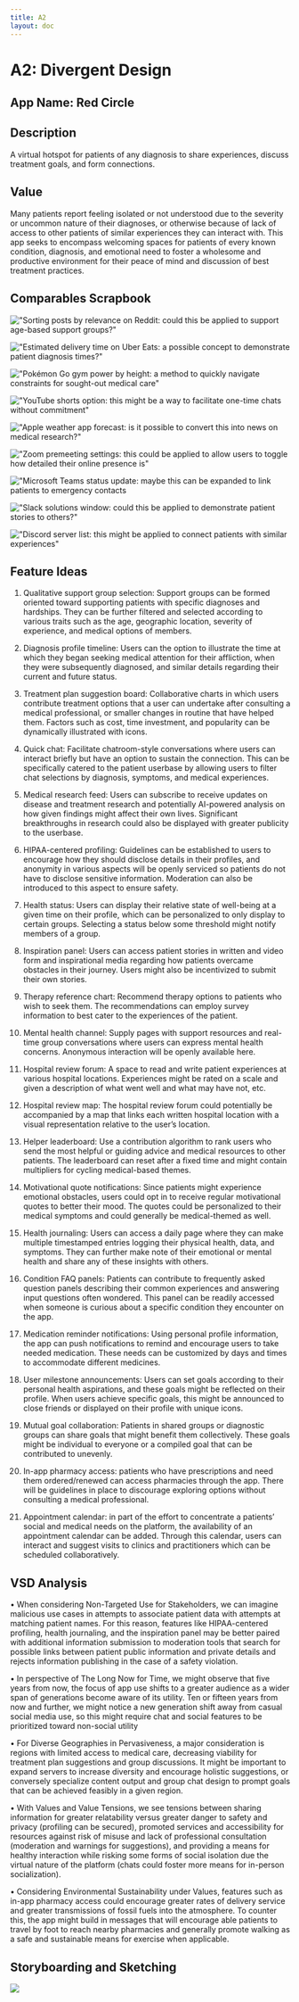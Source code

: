 ```yaml
---
title: A2
layout: doc
---
```


# A2: Divergent Design

## App Name: Red Circle

## Description

A virtual hotspot for patients of any diagnosis to share experiences, discuss treatment goals, and form connections.

## Value

Many patients report feeling isolated or not understood due to the severity or uncommon nature of their diagnoses, or otherwise because of lack of access to other patients of similar experiences they can interact with. This app seeks to encompass welcoming spaces for patients of every known condition, diagnosis, and emotional need to foster a wholesome and productive environment for their peace of mind and discussion of best treatment practices.

## Comparables Scrapbook

!["Sorting posts by relevance on Reddit: could this be applied to support age-based support groups?"](A2Images/r:martialarts%20sorting.jpg "Reddit Sorting")

!["Estimated delivery time on Uber Eats: a possible concept to demonstrate patient diagnosis times?"](A2Images/UberEats%20delivery%20time.jpg "Uber Eats Delivery Time")

!["Pokémon Go gym power by height: a method to quickly navigate constraints for sought-out medical care"](A2Images/PokeGo%20gym%20heights.jpg "Pokémon Go Gym Heights")

!["YouTube shorts option: this might be a way to facilitate one-time chats without commitment"](A2Images/YouTube%20shorts%20option.jpg "Youtube Shorts Toggle")

!["Apple weather app forecast: is it possible to convert this into news on medical research?"](A2Images/weather%20app%20forecasts.jpg "Apple Weather Forecast")

!["Zoom premeeting settings: this could be applied to allow users to toggle how detailed their online presence is"](A2Images/Zoom%20privacy%20controls.jpg "Zoom Premeeting Settings")

!["Microsoft Teams status update: maybe this can be expanded to link patients to emergency contacts](A2Images/Teams%20status%20update.jpg "Microsoft Teams Status")

!["Slack solutions window: could this be applied to demonstrate patient stories to others?"](A2Images/Slack%20solutions.jpg "Slack Solutions Menu")

!["Discord server list: this might be applied to connect patients with similar experiences"](A2Images/Discord%20server%20list.jpg "Discord Server List")


## Feature Ideas

1.	Qualitative support group selection: Support groups can be formed oriented toward supporting patients with specific diagnoses and hardships. They can be further filtered and selected according to various traits such as the age, geographic location, severity of experience, and medical options of members.

2.	Diagnosis profile timeline: Users can the option to illustrate the time at which they began seeking medical attention for their affliction, when they were subsequently diagnosed, and similar details regarding their current and future status.

3.	Treatment plan suggestion board: Collaborative charts in which users contribute treatment options that a user can undertake after consulting a medical professional, or smaller changes in routine that have helped them. Factors such as cost, time investment, and popularity can be dynamically illustrated with icons.

4.	Quick chat: Facilitate chatroom-style conversations where users can interact briefly but have an option to sustain the connection. This can be specifically catered to the patient userbase by allowing users to filter chat selections by diagnosis, symptoms, and medical experiences.

5.	Medical research feed: Users can subscribe to receive updates on disease and treatment research and potentially AI-powered analysis on how given findings might affect their own lives. Significant breakthroughs in research could also be displayed with greater publicity to the userbase.

6.	HIPAA-centered profiling: Guidelines can be established to users to encourage how they should disclose details in their profiles, and anonymity in various aspects will be openly serviced so patients do not have to disclose sensitive information. Moderation can also be introduced to this aspect to ensure safety.

7.	Health status: Users can display their relative state of well-being at a given time on their profile, which can be personalized to only display to certain groups. Selecting a status below some threshold might notify members of a group.

8.	Inspiration panel: Users can access patient stories in written and video form and inspirational media regarding how patients overcame obstacles in their journey. Users might also be incentivized to submit their own stories.

9.	Therapy reference chart: Recommend therapy options to patients who wish to seek them. The recommendations can employ survey information to best cater to the experiences of the patient.

10.	Mental health channel: Supply pages with support resources and real-time group conversations where users can express mental health concerns. Anonymous interaction will be openly available here.

11.	Hospital review forum: A space to read and write patient experiences at various hospital locations. Experiences might be rated on a scale and given a description of what went well and what may have not, etc.

12.	Hospital review map: The hospital review forum could potentially be accompanied by a map that links each written hospital location with a visual representation relative to the user’s location.

13.	Helper leaderboard: Use a contribution algorithm to rank users who send the most helpful or guiding advice and medical resources to other patients. The leaderboard can reset after a fixed time and might contain multipliers for cycling medical-based themes.

14.	Motivational quote notifications: Since patients might experience emotional obstacles, users could opt in to receive regular motivational quotes to better their mood. The quotes could be personalized to their medical symptoms and could generally be medical-themed as well.

15.	Health journaling: Users can access a daily page where they can make multiple timestamped entries logging their physical health, data, and symptoms. They can further make note of their emotional or mental health and share any of these insights with others.

16.	Condition FAQ panels: Patients can contribute to frequently asked question panels describing their common experiences and answering input questions often wondered. This panel can be readily accessed when someone is curious about a specific condition they encounter on the app.

17.	Medication reminder notifications: Using personal profile information, the app can push notifications to remind and encourage users to take needed medication. These needs can be customized by days and times to accommodate different medicines.

18.	User milestone announcements: Users can set goals according to their personal health aspirations, and these goals might be reflected on their profile. When users achieve specific goals, this might be announced to close friends or displayed on their profile with unique icons.

19.	Mutual goal collaboration: Patients in shared groups or diagnostic groups can share goals that might benefit them collectively. These goals might be individual to everyone or a compiled goal that can be contributed to unevenly.

20.	In-app pharmacy access: patients who have prescriptions and need them ordered/renewed can access pharmacies through the app. There will be guidelines in place to discourage exploring options without consulting a medical professional.

21.	Appointment calendar: in part of the effort to concentrate a patients’ social and medical needs on the platform, the availability of an appointment calendar can be added. Through this calendar, users can interact and suggest visits to clinics and practitioners which can be scheduled collaboratively.


## VSD Analysis


• When considering Non-Targeted Use for Stakeholders, we can imagine malicious use cases in attempts to associate patient data with attempts at matching patient names. For this reason, features like HIPAA-centered profiling, health journaling, and the inspiration panel may be better paired with additional information submission to moderation tools that search for possible links between patient public information and private details and rejects information publishing in the case of a safety violation.

• In perspective of The Long Now for Time, we might observe that five years from now, the focus of app use shifts to a greater audience as a wider span of generations become aware of its utility. Ten or fifteen years from now and further, we might notice a new generation shift away from casual social media use, so this might require chat and social features to be prioritized toward non-social utility

• For Diverse Geographies in Pervasiveness, a major consideration is regions with limited access to medical care, decreasing viability for treatment plan suggestions and group discussions. It might be important to expand servers to increase diversity and encourage holistic suggestions, or conversely specialize content output and group chat design to prompt goals that can be achieved feasibly in a given region.

• With Values and Value Tensions, we see tensions between sharing information for greater relatability versus greater danger to safety and privacy (profiling can be secured), promoted services and accessibility for resources against risk of misuse and lack of professional consultation (moderation and warnings for suggestions), and providing a means for healthy interaction while risking some forms of social isolation due the virtual nature of the platform (chats could foster more means for in-person socialization).

• Considering Environmental Sustainability under Values, features such as in-app pharmacy access could encourage greater rates of delivery service and greater transmissions of fossil fuels into the atmosphere. To counter this, the app might build in messages that will encourage able patients to travel by foot to reach nearby pharmacies and generally promote walking as a safe and sustainable means for exercise when applicable.


## Storyboarding and Sketching

![](A2Images/Storyboarding.heic)